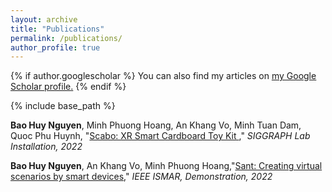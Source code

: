 ```yaml
---
layout: archive
title: "Publications"
permalink: /publications/
author_profile: true
---
```


{% if author.googlescholar %}
  You can also find my articles on <u><a href="{{author.googlescholar}}">my Google Scholar profile</a>.</u>
{% endif %}

{% include base_path %}

**Bao Huy Nguyen**, Minh Phuong Hoang, An Khang Vo, Minh Tuan Dam, Quoc Phu Huynh,
"[Scabo: XR Smart Cardboard Toy Kit
](https://dl.acm.org/doi/10.1145/3532725.3535586)," *SIGGRAPH Lab Installation, 2022*

**Bao Huy Nguyen**, An Khang Vo, Minh Phuong Hoang,"[Sant: Creating virtual scenarios by smart devices](https://drive.google.com/file/d/1ADefYquuwyUcDWK3Tgv5VJhcjKehDiOs/view?usp=sharing)," *IEEE ISMAR, Demonstration, 2022*
